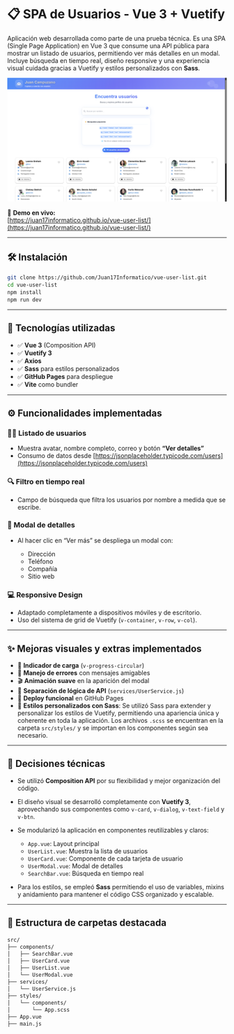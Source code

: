 # 📋 SPA de Usuarios - Vue 3 + Vuetify

Aplicación web desarrollada como parte de una prueba técnica. Es una SPA (Single Page Application) en Vue 3 que consume una API pública para mostrar un listado de usuarios, permitiendo ver más detalles en un modal. Incluye búsqueda en tiempo real, diseño responsive y una experiencia visual cuidada gracias a Vuetify y estilos personalizados con **Sass**.

![Preview de la aplicación](/public/preview.png)

🔗 **Demo en vivo:**  
[https://juan17informatico.github.io/vue-user-list/](https://juan17informatico.github.io/vue-user-list/)

---

## 🛠️ Instalación

```bash
git clone https://github.com/Juan17Informatico/vue-user-list.git
cd vue-user-list
npm install
npm run dev
```

---

## 🧰 Tecnologías utilizadas

* ✅ **Vue 3** (Composition API)
* ✅ **Vuetify 3**
* ✅ **Axios**
* ✅ **Sass** para estilos personalizados
* ✅ **GitHub Pages** para despliegue
* ✅ **Vite** como bundler

---

## ⚙️ Funcionalidades implementadas

### 🧑‍💼 Listado de usuarios

* Muestra avatar, nombre completo, correo y botón **“Ver detalles”**
* Consumo de datos desde [https://jsonplaceholder.typicode.com/users](https://jsonplaceholder.typicode.com/users)

### 🔍 Filtro en tiempo real

* Campo de búsqueda que filtra los usuarios por nombre a medida que se escribe.

### 🚧 Modal de detalles

* Al hacer clic en “Ver más” se despliega un modal con:

  * Dirección
  * Teléfono
  * Compañía
  * Sitio web

### 💻 Responsive Design

* Adaptado completamente a dispositivos móviles y de escritorio.
* Uso del sistema de grid de Vuetify (`v-container`, `v-row`, `v-col`).

---

## ✨ Mejoras visuales y extras implementados

* 🎯 **Indicador de carga** (`v-progress-circular`)
* 🧾 **Manejo de errores** con mensajes amigables
* 🎬 **Animación suave** en la aparición del modal
* 🧩 **Separación de lógica de API** (`services/UserService.js`)
* 🚀 **Deploy funcional** en GitHub Pages
* 🎨 **Estilos personalizados con Sass**: Se utilizó Sass para extender y personalizar los estilos de Vuetify, permitiendo una apariencia única y coherente en toda la aplicación. Los archivos `.scss` se encuentran en la carpeta `src/styles/` y se importan en los componentes según sea necesario.

---

## 🧠 Decisiones técnicas

* Se utilizó **Composition API** por su flexibilidad y mejor organización del código.
* El diseño visual se desarrolló completamente con **Vuetify 3**, aprovechando sus componentes como `v-card`, `v-dialog`, `v-text-field` y `v-btn`.
* Se modularizó la aplicación en componentes reutilizables y claros:

  * `App.vue`: Layout principal
  * `UserList.vue`: Muestra la lista de usuarios
  * `UserCard.vue`: Componente de cada tarjeta de usuario
  * `UserModal.vue`: Modal de detalles
  * `SearchBar.vue`: Búsqueda en tiempo real

* Para los estilos, se empleó **Sass** permitiendo el uso de variables, mixins y anidamiento para mantener el código CSS organizado y escalable.

---

## 📁 Estructura de carpetas destacada

```
src/
├── components/
│   ├── SearchBar.vue
│   ├── UserCard.vue
│   ├── UserList.vue
│   └── UserModal.vue
├── services/
│   └── UserService.js
├── styles/
│   └── components/
│       └── App.scss
├── App.vue
├── main.js
```
